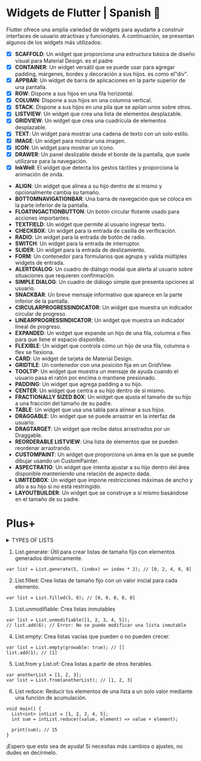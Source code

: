 # Widgets de Flutter | Spanish 💙

Flutter ofrece una amplia variedad de widgets para ayudarte a construir interfaces de usuario atractivas y funcionales. A continuación, se presentan algunos de los widgets más utilizados:

- [x] **SCAFFOLD**: Un widget que proporciona una estructura básica de diseño visual para Material Design. es el padre
- [x] **CONTAINER**: Un widget versátil que se puede usar para agregar padding, márgenes, bordes y decoración a sus hijos. es como el"div".
- [x] **APPBAR**: Un widget de barra de aplicaciones en la parte superior de una pantalla.
- [x] **ROW**: Dispone a sus hijos en una fila horizontal.
- [x] **COLUMN**: Dispone a sus hijos en una columna vertical.
- [x] **STACK**: Dispone a sus hijos en una pila que se apilan unos sobre otros.
- [x] **LISTVIEW**: Un widget que crea una lista de elementos desplazable.
- [x]  **GRIDVIEW**: Un widget que crea una cuadrícula de elementos desplazable.
- [x] **TEXT**: Un widget para mostrar una cadena de texto con un solo estilo.
- [x] **IMAGE**: Un widget para mostrar una imagen.
- [x] **ICON**: Un widget para mostrar un ícono.
- [x] **DRAWER**: Un panel deslizable desde el borde de la pantalla, que suele utilizarse para la navegación.
- [x] **InkWell**: El widget que detecta los gestos táctiles y proporciona la animación de onda.
- **ALIGN**: Un widget que alinea a su hijo dentro de sí mismo y opcionalmente cambia su tamaño.
- **BOTTOMNAVIGATIONBAR**: Una barra de navegación que se coloca en la parte inferior de la pantalla.
- **FLOATINGACTIONBUTTON**: Un botón circular flotante usado para acciones importantes.
- **TEXTFIELD**: Un widget que permite al usuario ingresar texto.
- **CHECKBOX**: Un widget para la entrada de casilla de verificación.
- **RADIO**: Un widget para la entrada de botón de radio.
- **SWITCH**: Un widget para la entrada de interruptor.
- **SLIDER**: Un widget para la entrada de deslizamiento.
- **FORM**: Un contenedor para formularios que agrupa y valida múltiples widgets de entrada.
- **ALERTDIALOG**: Un cuadro de diálogo modal que alerta al usuario sobre situaciones que requieren confirmación.
- **SIMPLE DIALOG**: Un cuadro de diálogo simple que presenta opciones al usuario.
- **SNACKBAR**: Un breve mensaje informativo que aparece en la parte inferior de la pantalla.
- **CIRCULARPROGRESSINDICATOR**: Un widget que muestra un indicador circular de progreso.
- **LINEARPROGRESSINDICATOR**: Un widget que muestra un indicador lineal de progreso.
- **EXPANDED**: Un widget que expande un hijo de una fila, columna o flex para que llene el espacio disponible.
- **FLEXIBLE**: Un widget que controla cómo un hijo de una fila, columna o flex se flexiona.
- **CARD**: Un widget de tarjeta de Material Design.
- **GRIDTILE**: Un contenedor con una posición fija en un GridView.
- **TOOLTIP**: Un widget que muestra un mensaje de ayuda cuando el usuario pasa el ratón por encima o mantiene presionado.
- **PADDING**: Un widget que agrega padding a su hijo.
- **CENTER**: Un widget que centra a su hijo dentro de sí mismo.
- **FRACTIONALLY SIZED BOX**: Un widget que ajusta el tamaño de su hijo a una fracción del tamaño de su padre.
- **TABLE**: Un widget que usa una tabla para alinear a sus hijos.
- **DRAGGABLE**: Un widget que se puede arrastrar en la interfaz de usuario.
- **DRAGTARGET**: Un widget que recibe datos arrastrados por un Draggable.
- **REORDERABLE LISTVIEW**: Una lista de elementos que se pueden reordenar arrastrando.
- **CUSTOMPAINT**: Un widget que proporciona un área en la que se puede dibujar usando un CustomPainter.
- **ASPECTRATIO**: Un widget que intenta ajustar a su hijo dentro del área disponible manteniendo una relación de aspecto dada.
- **LIMITEDBOX**: Un widget que impone restricciones máximas de ancho y alto a su hijo si no está restringido.
- **LAYOUTBUILDER**: Un widget que se construye a sí mismo basándose en el tamaño de su padre.

# Plus+
<details >
<summary>TYPES OF LISTS</summary>

>- 1. List Literal
Puedes crear listas usando literales de lista, que es la forma más directa.
```
var list = [1, 2, 3, 4, 5];
```
>- 2. List.filled
List.filled crea una lista de un tamaño específico y llena cada elemento con un valor proporcionado.
```
var list = List.filled(5, 0); // Crea una lista de 5 elementos, todos inicializados a 0
```
>- 3. List.unmodifiable
List.unmodifiable crea una lista inmutable a partir de otra lista o iterable.
```
var list = List.unmodifiable([1, 2, 3, 4, 5]);
// list.add(6); // Esto lanzaría un error porque la lista es inmutable
```
>- 4. List.empty
List.empty crea una lista vacía. Puedes especificar si la lista es mutable o inmutable.
```
var list = List.empty(growable: true); // Crea una lista vacía que puede crecer
```
>- 5. List.from
List.from crea una lista a partir de otro iterable.
```
var anotherList = [1, 2, 3];
var list = List.from(anotherList);
```
>- 6. List.of
List.of es similar a List.from, pero se utiliza más comúnmente para crear una lista a partir de otro iterable.
```
var anotherList = [1, 2, 3];
var list = List.of(anotherList);
```
>- 7. List.cast
List.cast convierte todos los elementos de una lista a un tipo específico.
```
List<dynamic> dynamicList = [1, 2, 3];
List<int> intList = dynamicList.cast<int>();
```
</details >

1. List.generate: 
Útil para crear listas de tamaño fijo con elementos generados dinámicamente.
```
var list = List.generate(5, (index) => index * 2); // [0, 2, 4, 6, 8]
```
2. List.filled: Crea listas de tamaño fijo con un valor inicial para cada elemento.
```
var list = List.filled(5, 0); // [0, 0, 0, 0, 0]
```
3. List.unmodifiable: Crea listas inmutables
```
var list = List.unmodifiable([1, 2, 3, 4, 5]);
// list.add(6); // Error: No se puede modificar una lista inmutable
```
4. List.empty: Crea listas vacías que pueden o no pueden crecer.
```
var list = List.empty(growable: true); // []
list.add(1); // [1]
```
5. List.from y List.of: Crea listas a partir de otros iterables.
```
var anotherList = [1, 2, 3];
var list = List.from(anotherList); // [1, 2, 3]
```
6. List reduce: Reducir los elementos de una lista a un solo valor mediante una función de acumulación.
```
void main() {
  List<int> intList = [1, 2, 3, 4, 5];
  int sum = intList.reduce((value, element) => value + element);

  print(sum); // 15
}
```

¡Espero que esto sea de ayuda! Si necesitas más cambios o ajustes, no dudes en decírmelo.
